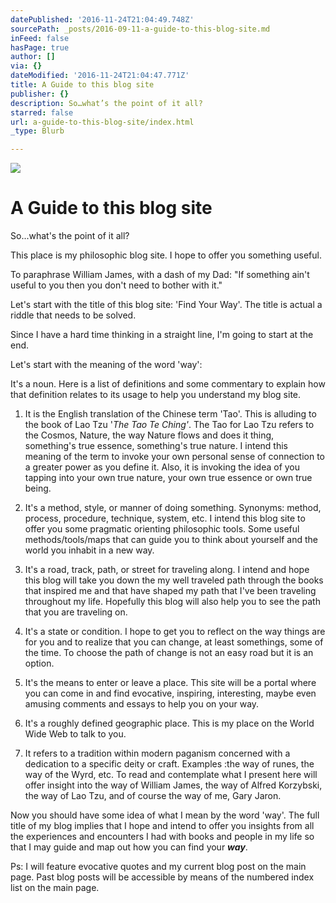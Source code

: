 ```yaml
---
datePublished: '2016-11-24T21:04:49.748Z'
sourcePath: _posts/2016-09-11-a-guide-to-this-blog-site.md
inFeed: false
hasPage: true
author: []
via: {}
dateModified: '2016-11-24T21:04:47.771Z'
title: A Guide to this blog site
publisher: {}
description: So…what’s the point of it all?
starred: false
url: a-guide-to-this-blog-site/index.html
_type: Blurb

---
```

![](https://the-grid-user-content.s3-us-west-2.amazonaws.com/6fbb7494-ac6c-495b-aa30-246d5e963172.jpg)

# A Guide to this blog site

So...what's the point of it all?

This place is my philosophic blog site. I hope to offer you something useful.

To paraphrase William James, with a dash of my Dad: "If something ain't useful to you then you don't need to bother with it."

Let's start with the title of this blog site: 'Find Your Way'. The title is actual a riddle that needs to be solved.

Since I have a hard time thinking in a straight line, I'm going to start at the end.

Let's start with the meaning of the word 'way':

It's a noun. Here is a list of definitions and some commentary to explain how that definition relates to its usage to help you understand my blog site.

1) It is the English translation of the Chinese term 'Tao'. This is alluding to the book of Lao Tzu '_The Tao Te Ching'_. The Tao for Lao Tzu refers to the Cosmos, Nature, the way Nature flows and does it thing, something's true essence, something's true nature. I intend this meaning of the term to invoke your own personal sense of connection to a greater power as you define it. Also, it is invoking the idea of you tapping into your own true nature, your own true essence or own true being.

2) It's a method, style, or manner of doing something. Synonyms: method, process, procedure, technique, system, etc. I intend this blog site to offer you some pragmatic orienting philosophic tools. Some useful methods/tools/maps that can guide you to think about yourself and the world you inhabit in a new way.

3) It's a road, track, path, or street for traveling along. I intend and hope this blog will take you down the my well traveled path through the books that inspired me and that have shaped my path that I've been traveling throughout my life. Hopefully this blog will also help you to see the path that you are traveling on.

4) It's a state or condition. I hope to get you to reflect on the way things are for you and to realize that you can change, at least somethings, some of the time. To choose the path of change is not an easy road but it is an option.

5) It's the means to enter or leave a place. This site will be a portal where you can come in and find evocative, inspiring, interesting, maybe even amusing comments and essays to help you on your way.

6) It's a roughly defined geographic place. This is my place on the World Wide Web to talk to you.

7) It refers to a tradition within modern paganism concerned with a dedication to a specific deity or craft. Examples :the way of runes, the way of the Wyrd, etc. To read and contemplate what I present here will offer insight into the way of William James, the way of Alfred Korzybski, the way of Lao Tzu, and of course the way of me, Gary Jaron.

Now you should have some idea of what I mean by the word 'way'. The full title of my blog implies that I hope and intend to offer you insights from all the experiences and encounters I had with books and people in my life so that I may guide and map out how you can find your _**way**_.

Ps: I will feature evocative quotes and my current blog post on the main page. Past blog posts will be accessible by means of the numbered index list on the main page.